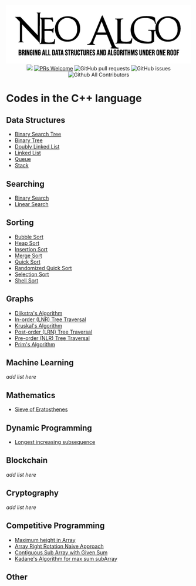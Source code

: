 <p align="center">
    <img src="../img/neo_algo.png"><br>
    <img src="https://img.shields.io/github/license/tesseractcoding/neoalgo?style=flat">
    <a href="http://makeapullrequest.com" target="_blank"><img src="https://img.shields.io/badge/PRs-welcome-brightgreen.svg?style=flat" alt="PRs Welcome"></a>
    <img alt="GitHub pull requests" src="https://img.shields.io/github/issues-pr/tesseractcoding/neoalgo">
    <img alt="GitHub issues" src="https://img.shields.io/github/issues/tesseractcoding/neoalgo">
    <img alt="Github All Contributors" src="https://img.shields.io/github/all-contributors/tesseractcoding/neoalgo">
</p>

# Codes in the C++ language

## Data Structures
* [Binary Search Tree](ds/BinarySearchTree.cpp)
* [Binary Tree](ds/BinaryTree.cpp)
* [Doubly Linked List](ds/DoublyLinkedList.cpp)
* [Linked List](ds/LinkedList.cpp)
* [Queue](ds/Queue.cpp)
* [Stack](ds/Stack_Implementation.cpp)

## Searching
* [Binary Search](search/Binary_Search.cpp)
* [Linear Search](search/Linear_Search.cpp)

## Sorting
* [Bubble Sort](sort/Bubble_Sort.cpp)
* [Heap Sort](sort/HeapSort.cpp)
* [Insertion Sort](sort/insertion.cpp)
* [Merge Sort](sort/Merge_Sort.cpp)
* [Quick Sort](sort/Quick_Sort.cpp)
* [Randomized Quick Sort](sort/Randomized_Quick_Sort.cpp)
* [Selection Sort](sort/selection_sort.cpp)
* [Shell Sort](sort/ShellSort.cpp)

## Graphs
* [Dijkstra's Algorithm](graphs/Dijkstra_algorithm.cpp)
* [In-order (LNR) Tree Traversal](graphs/inorder-traversal.cpp)
* [Kruskal's Algorithm](graphs/kruskal_Algorithm.cpp)
* [Post-order (LRN) Tree Traversal](graphs/Postorder_Traversal.cpp)
* [Pre-order (NLR) Tree Traversal](/graphs/Preorder_Traversal.cpp)
* [Prim's Algorithm](graphs/Prim_Algorithm.cpp)

## Machine Learning
_add list here_

## Mathematics
* [Sieve of Eratosthenes](math/Sieve_of_Eratosthenes.cpp)

## Dynamic Programming
* [Longest increasing subsequence](dp/longest_increasing_subsequence.cpp)

## Blockchain
_add list here_

## Cryptography
_add list here_

## Competitive Programming
* [Maximum height in Array](cp/Maximum_In_Array.cpp)
* [Array Right Rotation Naive Approach](cp/Array_Right_Rotate.cpp)
* [Contiguous Sub Array with Given Sum](cp/SubArrayWithGivenSum.cpp)
* [Kadane's Algorithm for max sum subArray](cp/Kadane_Alogorithm.cpp)

## Other
